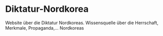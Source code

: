 # Diktatur-Nordkorea
Website über die Diktatur Nordkoreas. Wissensquelle über die Herrschaft, Merkmale,  Propaganda,... Nordkoreas
